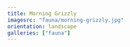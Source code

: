 ```yaml
---
title: Morning Grizzly
imagesrc: "fauna/morning-grizzly.jpg"
orientation: landscape
galleries: ["fauna"]
---
```

